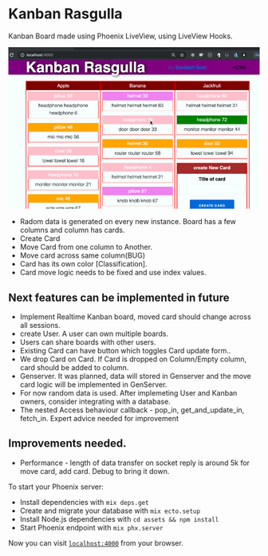 # Kanban Rasgulla

Kanban Board made using Phoenix LiveView, using LiveView Hooks.

![Kanban Rasgulla in action](GIFs/rasgulla-09.gif)


 - Radom data is generated on every new instance. Board has a few columns and column has cards. 
 - Create Card
 - Move Card from one column to Another.
 - Move card across same column(BUG)
 - Card has its own color [Classification].
 - Card move logic needs to be fixed and use index values.
 
 ## Next features can be implemented in future
 - Implement Realtime Kanban board, moved card should change across all sessions.
 - create User. A user can own multiple boards.
 - Users can share boards with other users.
 - Existing Card can have button which toggles Card update form..
 - We drop Card on Card. If Card is dropped on Column/Empty column, card should be added to column.
 - Genserver. It was planned, data will stored in Genserver and the move card logic will be implemented in GenServer.
 - For now random data is used. After implemeting User and Kanban owners, consider integrating with a database.
 - The nested Access behaviour callback - pop_in, get_and_update_in, fetch_in. Expert advice needed for improvement

## Improvements needed.
- Performance - length of data transfer on socket reply is around 5k for move card, add card. Debug to bring it down.



To start your Phoenix server:

  * Install dependencies with `mix deps.get`
  * Create and migrate your database with `mix ecto.setup`
  * Install Node.js dependencies with `cd assets && npm install`
  * Start Phoenix endpoint with `mix phx.server`

Now you can visit [`localhost:4000`](http://localhost:4000) from your browser.
